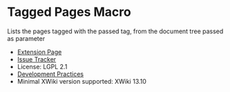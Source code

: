 # Tagged Pages Macro

Lists the pages tagged with the passed tag, from the document tree passed as parameter

* [Extension Page](https://extensions.xwiki.org/xwiki/bin/view/Extension/Tagged%20Pages%20Macro)
* [Issue Tracker](https://jira.xwiki.org/projects/XTPM/)
* License: LGPL 2.1
* [Development Practices](https://dev.xwiki.org)
* Minimal XWiki version supported: XWiki 13.10

